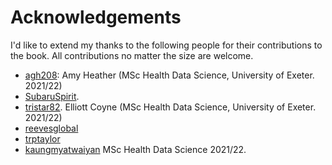 # Acknowledgements

I'd like to extend my thanks to the following people for their contributions to the book.  All contributions no matter the size are welcome.

* [agh208](https://github.com/agh208): Amy Heather (MSc Health Data Science, University of Exeter. 2021/22)
* [SubaruSpirit](https://github.com/SubaruSpirit). 
* [tristar82](https://github.com/tristar82). Elliott Coyne (MSc Health Data Science, University of Exeter. 2021/22)
* [reevesglobal](https://github.com/reevesglobal)
* [trptaylor](https://github.com/trptaylor)
* [kaungmyatwaiyan](https://github.com/kaungmyatwaiyan) MSc Health Data Science 2021/22.